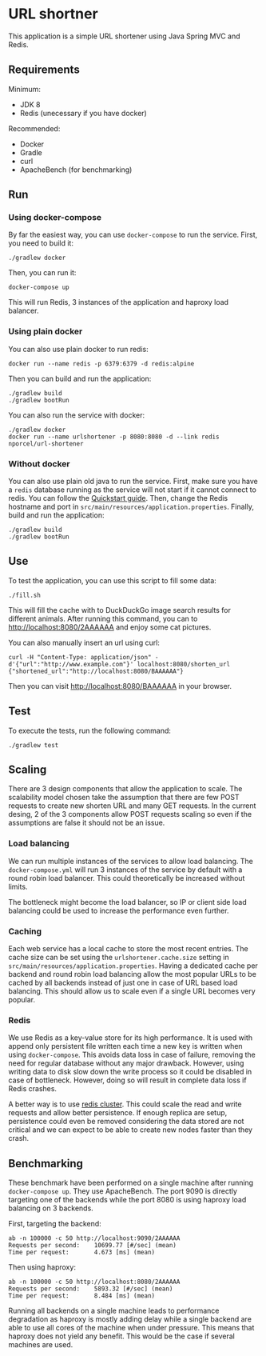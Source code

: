 # URL shortner

This application is a simple URL shortener using Java Spring MVC and Redis.

## Requirements

Minimum:

* JDK 8
* Redis (unecessary if you have docker)

Recommended:

* Docker
* Gradle
* curl
* ApacheBench (for benchmarking)

## Run

### Using docker-compose

By far the easiest way, you can use `docker-compose` to run the service. First,
you need to build it:

```
./gradlew docker
```

Then, you can run it:

```
docker-compose up
```

This will run Redis, 3 instances of the application and haproxy load balancer.

### Using plain docker

You can also use plain docker to run redis:

```
docker run --name redis -p 6379:6379 -d redis:alpine
```

Then you can build and run the application:

```
./gradlew build
./gradlew bootRun
```

You can also run the service with docker:

```
./gradlew docker
docker run --name urlshortener -p 8080:8080 -d --link redis nporcel/url-shortener
```

### Without docker

You can also use plain old java to run the service. First, make sure you have
a `redis` database running as the service will not start if it cannot connect
to redis. You can follow the [Quickstart
guide](https://redis.io/topics/quickstart). Then, change the Redis hostname and
port in `src/main/resources/application.properties`. Finally, build and run the
application:

```
./gradlew build
./gradlew bootRun
```

## Use

To test the application, you can use this script to fill some data:

```
./fill.sh
```

This will fill the cache with to DuckDuckGo image search results for different
animals. After running this command, you can to <http://localhost:8080/2AAAAAA>
and enjoy some cat pictures.

You can also manually insert an url using curl:

```
curl -H "Content-Type: application/json" -d'{"url":"http://www.example.com"}' localhost:8080/shorten_url
{"shortened_url":"http://localhost:8080/BAAAAAA"}
```

Then you can visit <http://localhost:8080/BAAAAAA> in your browser.

## Test

To execute the tests, run the following command:

```
./gradlew test
```

## Scaling

There are 3 design components that allow the application to scale. The
scalability model chosen take the assumption that there are few POST requests
to create new shorten URL and many GET requests. In the current desing, 2 of
the 3 components allow POST requests scaling so even if the assumptions are
false it should not be an issue.

### Load balancing

We can run multiple instances of the services to allow load balancing. The
`docker-compose.yml` will run 3 instances of the service by default with
a round robin load balancer. This could theoretically be increased without
limits.

The bottleneck might become the load balancer, so IP or client side load
balancing could be used to increase the performance even further.

### Caching

Each web service has a local cache to store the most recent entries. The cache
size can be set using the `urlshortener.cache.size` setting in
`src/main/resources/application.properties`. Having a dedicated cache per
backend and round robin load balancing allow the most popular URLs to be cached
by all backends instead of just one in case of URL based load balancing. This
should allow us to scale even if a single URL becomes very popular.

### Redis

We use Redis as a key-value store for its high performance. It is used with
append only persistent file written each time a new key is written when using
`docker-compose`. This avoids data loss in case of failure, removing the need
for regular database without any major drawback. However, using writing data to
disk slow down the write process so it could be disabled in case of bottleneck.
However, doing so will result in complete data loss if Redis crashes.

A better way is to use [redis
cluster](https://redis.io/topics/cluster-tutorial). This could scale the read
and write requests and allow better persistence. If enough replica are setup,
persistence could even be removed considering the data stored are not critical
and we can expect to be able to create new nodes faster than they crash.

## Benchmarking

These benchmark have been performed on a single machine after running
`docker-compose up`. They use ApacheBench. The port 9090 is directly targeting
one of the backends while the port 8080 is using haproxy load balancing on
3 backends.

First, targeting the backend:

```
ab -n 100000 -c 50 http://localhost:9090/2AAAAAA
Requests per second:    10699.77 [#/sec] (mean)
Time per request:       4.673 [ms] (mean)
```

Then using haproxy:

```
ab -n 100000 -c 50 http://localhost:8080/2AAAAAA
Requests per second:    5893.32 [#/sec] (mean)
Time per request:       8.484 [ms] (mean)
```

Running all backends on a single machine leads to performance degradation as
haproxy is mostly adding delay while a single backend are able to use all cores
of the machine when under pressure. This means that haproxy does not yield any
benefit. This would be the case if several machines are used.

